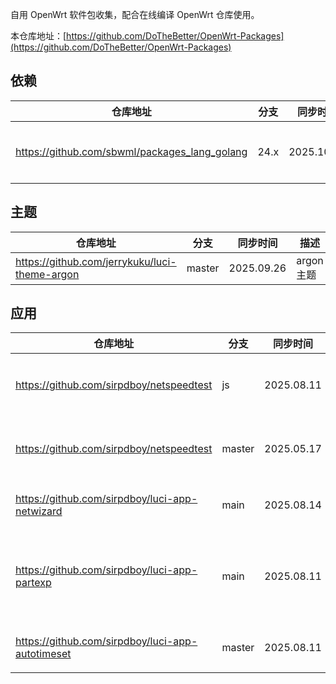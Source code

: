 
自用 OpenWrt 软件包收集，配合在线编译 OpenWrt 仓库使用。

本仓库地址：[https://github.com/DoTheBetter/OpenWrt-Packages](https://github.com/DoTheBetter/OpenWrt-Packages)


## 依赖
| 仓库地址 | 分支 | 同步时间 | 描述 |
| -------- | ---- | -------- | -------- |
| https://github.com/sbwml/packages_lang_golang | 24.x | 2025.10.14 | geodata、xray 等依赖高版本 go |

## 主题
| 仓库地址 | 分支 | 同步时间 | 描述 |
| -------- | ---- | -------- | -------- |
| https://github.com/jerrykuku/luci-theme-argon | master | 2025.09.26 | argon 主题 |

## 应用
| 仓库地址 | 分支 | 同步时间 | 描述 |
| -------- | ---- | -------- | -------- |
| https://github.com/sirpdboy/netspeedtest | js | 2025.08.11 | 网络速度诊断测试 |
| https://github.com/sirpdboy/netspeedtest | master | 2025.05.17 | 网络速度诊断测试 |
| https://github.com/sirpdboy/luci-app-netwizard | main | 2025.08.14 | 网络设置向导 |
| https://github.com/sirpdboy/luci-app-partexp | main | 2025.08.11 | 分区格式化、扩容、挂载 |
| https://github.com/sirpdboy/luci-app-autotimeset | master | 2025.08.11 | 定时任务设置 |
